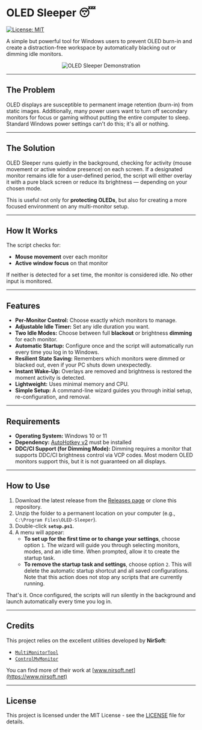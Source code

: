 # OLED Sleeper 😴

[![License: MIT](https://img.shields.io/badge/License-MIT-yellow.svg)](https://opensource.org/licenses/MIT)

A simple but powerful tool for Windows users to prevent OLED burn-in and create a distraction-free workspace by automatically blacking out or dimming idle monitors.

<p align="center">
  <img src="https://files.catbox.moe/w0yq57.webp" alt="OLED Sleeper Demonstration"> 
</p>

---

## The Problem

OLED displays are susceptible to permanent image retention (burn-in) from static images. Additionally, many power users want to turn off secondary monitors for focus or gaming without putting the entire computer to sleep. Standard Windows power settings can't do this; it's all or nothing.

---

## The Solution

OLED Sleeper runs quietly in the background, checking for activity (mouse movement or active window presence) on each screen. If a designated monitor remains idle for a user-defined period, the script will either overlay it with a pure black screen or reduce its brightness — depending on your chosen mode.

This is useful not only for **protecting OLEDs**, but also for creating a more focused environment on any multi-monitor setup.

---

## How It Works

The script checks for:

- **Mouse movement** over each monitor
- **Active window focus** on that monitor

If neither is detected for a set time, the monitor is considered idle. No other input is monitored.

---

## Features

* **Per-Monitor Control:** Choose exactly which monitors to manage.
* **Adjustable Idle Timer:** Set any idle duration you want.
* **Two Idle Modes:** Choose between full **blackout** or brightness **dimming** for each monitor.
* **Automatic Startup:** Configure once and the script will automatically run every time you log in to Windows.
* **Resilient State Saving:** Remembers which monitors were dimmed or blacked out, even if your PC shuts down unexpectedly.
* **Instant Wake-Up:** Overlays are removed and brightness is restored the moment activity is detected.
* **Lightweight:** Uses minimal memory and CPU.
* **Simple Setup:** A command-line wizard guides you through initial setup, re-configuration, and removal.

---

## Requirements

* **Operating System:** Windows 10 or 11
* **Dependency:** [AutoHotkey v2](https://www.autohotkey.com/) must be installed
* **DDC/CI Support (for Dimming Mode):** Dimming requires a monitor that supports DDC/CI brightness control via VCP codes. Most modern OLED monitors support this, but it is not guaranteed on all displays.

---

## How to Use

1.  Download the latest release from the [Releases page](https://github.com/Quorthon13/OLED-Sleeper/releases) or clone this repository.
2.  Unzip the folder to a permanent location on your computer (e.g., `C:\Program Files\OLED-Sleeper`).
3.  Double-click **`setup.ps1`**.
4.  A menu will appear:
    * **To set up for the first time or to change your settings**, choose option `1`. The wizard will guide you through selecting monitors, modes, and an idle time. When prompted, allow it to create the startup task.
    * **To remove the startup task and settings**, choose option `2`. This will delete the automatic startup shortcut and all saved configurations. Note that this action does not stop any scripts that are currently running.

That's it. Once configured, the scripts will run silently in the background and launch automatically every time you log in.

---

## Credits

This project relies on the excellent utilities developed by **NirSoft**:

-   [`MultiMonitorTool`](https://www.nirsoft.net/utils/multi_monitor_tool.html)
-   [`ControlMyMonitor`](https://www.nirsoft.net/utils/control_my_monitor.html)

You can find more of their work at [www.nirsoft.net](https://www.nirsoft.net)

---

## License

This project is licensed under the MIT License - see the [LICENSE](LICENSE) file for details.
